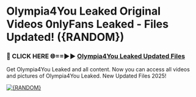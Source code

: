 # Olympia4You Leaked Original Videos 0nlyFans Leaked - Files Updated! ({RANDOM})

<h3>🔴 CLICK HERE 🌐==►► <a href="https://betterlinks.top/A2PfLJ" rel="nofollow">Olympia4You Leaked Updated Files</a></h3>

Get Olympia4You Leaked and all content. Now you can access all videos and pictures of Olympia4You Leaked. New Updated Files 2025!

[![{RANDOM}](https://i.imgur.com/ppqm5kG.gif)](https://betterlinks.top/A2PfLJ)
